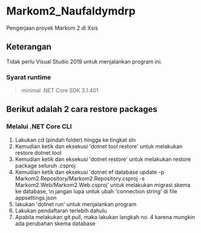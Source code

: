 # Markom2_Naufaldymdrp
Pengerjaan proyek Markom 2 di Xsis

## Keterangan 
Tidak perlu Visual Studio 2019 untuk menjalankan program ini.

### Syarat runtime
> minimal .NET Core SDK 3.1.401

## Berikut adalah 2 cara restore packages
### Melalui .NET Core CLI
1. Lakukan cd (pindah folder) hingga ke tingkat sln
2. Kemudian ketik dan eksekusi 'dotnet tool restore' untuk melakukan restore dotnet tool
3. Kemudian ketik dan eksekusi 'dotnet restore' untuk melakukan restore package seluruh .csproj
4. Kemudian ketik dan eksekusi 'dotnet ef database update -p Markom2.Repository/Markom2.Repository.csproj -s Markom2.Web/Markom2.Web.csproj' untuk melakukan migrasi skema ke database, \n
   jangan lupa untuk ubah 'connection string' di file appsettings.json
5. lakukan 'dotnet run' untuk menjalankan program
6. Lakukan pendaftaran terlebih dahulu
7. Apabila melakukan git pull, maka lakukan langkah no. 4 karena mungkin ada perubahan skema database
